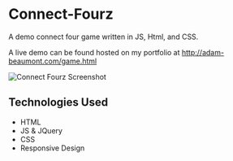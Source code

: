 # Connect-Fourz
A demo connect four game written in JS, Html, and CSS.

A live demo can be found hosted on my portfolio at http://adam-beaumont.com/game.html

![Connect Fourz Screenshot](https://adam-beaumont.com/Screenshots/screenshot1.png)

## Technologies Used
* HTML
* JS & JQuery
* CSS
* Responsive Design
